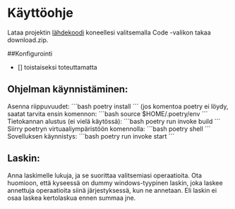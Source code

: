 # Käyttöohje

Lataa projektin [lähdekoodi](https://github.com/Doubleneck/ot-harjoitustyo) koneellesi valitsemalla Code -valikon takaa download.zip.

##Konfigurointi

- [] toistaiseksi toteuttamatta

## Ohjelman käynnistäminen:

Asenna riippuvuudet:
´´´bash
poetry install
´´´
(jos komentoa poetry ei löydy, saatat tarvita ensin komennon:
´´´bash
 source $HOME/.poetry/env
´´´
Tietokannan alustus (ei vielä käytössä):
´´´bash
poetry run invoke build
´´´
Siirry poetryn virtuaaliympäristöön komennolla: 
´´´bash
poetry shell
´´´
Sovelluksen käynnistys:
´´´bash
poetry run invoke start
´´´
## Laskin:

Anna laskimelle lukuja, ja se suorittaa valitsemiasi operaatioita. Ota huomioon, että kyseessä on dummy windows-tyypinen laskin, joka laskee annettuja operaatioita siinä järjestyksessä, kun ne annetaan. Eli laskin ei osaa laskea kertolaskua ennen summaa jne.
